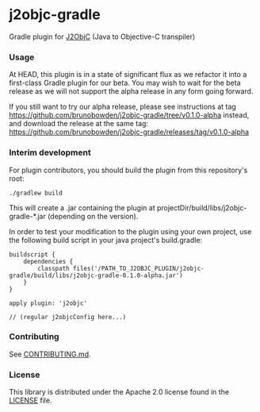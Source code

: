 # j2objc-gradle
Gradle plugin for [J2ObjC](https://github.com/google/j2objc) (Java to Objective-C transpiler)

### Usage
At HEAD, this plugin is in a state of significant flux as we refactor it into a first-class Gradle plugin for our beta.
You may wish to wait for the beta release as we will not support the alpha release in any form going forward.

If you still want to try our alpha release, please see instructions at tag
https://github.com/brunobowden/j2objc-gradle/tree/v0.1.0-alpha instead, and download the release
at the same tag: https://github.com/brunobowden/j2objc-gradle/releases/tag/v0.1.0-alpha

### Interim development
For plugin contributors, you should build the plugin from this repository's root:
```
./gradlew build
```

This will create a .jar containing the plugin at projectDir/build/libs/j2objc-gradle-*.jar (depending on the version).

In order to test your modification to the plugin using your own project, use the following build script in your
java project's build.gradle:
```
buildscript {
    dependencies {
        classpath files('/PATH_TO_J2OBJC_PLUGIN/j2objc-gradle/build/libs/j2objc-gradle-0.1.0-alpha.jar')
    }
}

apply plugin: 'j2objc'

// (regular j2objcConfig here...)
```


### Contributing
See [CONTRIBUTING.md](CONTRIBUTING.md#quick-start).

### License

This library is distributed under the Apache 2.0 license found in the
[LICENSE](./LICENSE) file.
